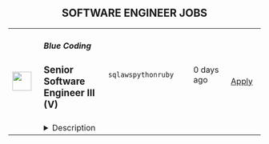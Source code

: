 <div align="center"><h2>SOFTWARE ENGINEER JOBS</h2></div><table><tr>
                <td width="100" height="100" rowspan="2">
                    <img src="https://media.licdn.com/dms/image/C4D0BAQHlK67hgnhzQw/company-logo_200_200/0/1631346154820?e=2147483647&v=beta&t=_R2Ssj7L_f4xqmSCcq0nOLCyCz0QN2lFnHssxxhj3YY" width="38px" height="auto">
                </td>
                <td width="300">
                    <h5>Blue Coding</h5>
                    <h3>Senior Software Engineer III (V)</h3>
                </td>
                <td width="300">
                    <code>sql</code><code>aws</code><code>python</code><code>ruby</code>
                </td>
                <td width="200">
                <text>0 days ago</text>
                </td>
                <td width="100" rowspan="2">
                <a href="https://www.realworkfromanywhere.com/jobs/senior-software-engineer-iii-v-blue-coding-1504" align="right" target="_blank">Apply</a>
                </td>
            </tr>
            <tr>
                <td colspan="3">
                <details><summary>Description</summary>
                <div><b style="font-size: 24px">Why Blue Coding?</b><span style="font-size: 24px">&nbsp;</span></div><div><br></div><div>At Blue Coding, we specialize in hiring excellent developers and amazing people from all over Latin America and other parts of the world. For the past 11 years, we’ve helped cutting-edge companies in the United States and Canada build great development teams and develop great products. Large multinationals, digital agencies, Saas providers, and software consulting firms are just a few of our clients. Our team of over 150 engineers, project managers, QA, UX/UI designers, and many more is distributed in more than 10 countries across the Americas. We are a fully remote company working with a wide array of technologies, and we have expertise in every stage of the software development process.</div><div><br></div><div>Our team is highly connected, united, and culturally diverse, and our collaborators are involved in many initiatives around the world, from wildlife preservation to volunteering at local charities. We stand for honesty, fairness, respect, efficiency, hard work, and cooperation.</div><div><br></div><div><b style="font-size: 18px;">What are we looking for?</b></div><div><br></div><div><span style="font-size: 16px;">In this opportunity, we are looking for an experienced Senior Software Engineer to work with one of our US clients, a corporation that, through its subsidiaries, provides life insurance protection targeted to the middle American market. </span></div><div><br></div><div><span style="font-size: 16px;">The initial focus of this role will be on production support, analyzing and resolving root causes of recurring requests. Over time, responsibilities will expand into a mix of feature development, technical ownership, reducing technical debt, and modernization initiatives such as migrating applications to scalable serverless solutions on AWS.</span></div><div><span style="font-size: 16px;">This is a predominantly backend-focused role (90%), with minimal frontend involvement (≤10%).</span></div><div><br></div><div><span style="font-size: 12pt;">If you are fully fluent in English, proactive, communicate well, enjoy solving problems, and have a strong attention to detail, this role might be a great fit for you. Our jobs are fully remote, and you will be integrated directly into the client’s team, gaining valuable experience and forming meaningful connections.</span></div><div><br></div><div><br></div><div><b style="font-size: 18px;">What's unique about this job?</b></div><div><br></div><div><span style="font-size: 16px;">Through innovation in product design and distribution that provides access to the middle market, including call center and web-enabled sales and underwriting processes, quick issuance of policies and an emphasis on products not medically underwritten at the time of sale, the company seeks to make life insurance more affordable for the middle market. </span></div><h3>Here are some of the exciting day-to-day challenges you will face in this role:</h3><li>Lead the analysis and resolution of recurring production issues, ensuring long-term stability.</li><li>Design, develop, test, and maintain backend services across Ruby, .NET, and Python stacks.</li><li>Contribute to modernization efforts, including migration to serverless solutions (AWS Lambda) and .NET application upgrades.</li><li>Champion operational excellence, including monitoring, observability, performance tuning, and incident response.</li><li>Provide technical guidance and mentorship to engineers at all levels, fostering a culture of collaboration and continual improvement.</li><li>Ensure secure software development practices, including dependency management and data privacy standards (HIPAA knowledge is a plus, not a requirement).</li><li>Promote and implement CI/CD pipelines and best practices to deliver high-quality releases.</li>,<h3>You will shine if you have:</h3><li>Bachelor’s degree in Computer Science, Software Engineering, or related field; or 5–8 years of progressive software development experience.</li><li>Proven hands-on experience with Ruby (Sinatra, Padrino, legacy Rails) and .NET/C#, plus exposure to Python for new serverless features in AWS.</li><li>Ability to analyze, refactor, and optimize large legacy codebases while balancing ongoing production support with long-term modernization.</li><li>Strong SQL expertise with relational databases (PostgreSQL, SQL Server), including writing and optimizing complex queries.</li><li>Solid experience in AWS services (Lambda, ECS, RDS, EC2) and familiarity with event-driven/serverless architectures.</li><li>Knowledge of infrastructure as code, preferably with Terraform, to automate and scale environments.</li><li>Skilled in unit and integration testing (RSpec, Minitest, Mocha for browser-based JS), CI/CD pipelines, git workflows, and deployment strategies.</li><li>Experience in troubleshooting and resolving critical production issues (SEV-1 incidents) and contributing to post-incident reviews.</li><li>Familiarity with secure software development practices, including dependency management, vulnerability remediation, and data privacy standards (HIPAA is a plus, but not required).</li><li>Strong communication skills and proven ability to mentor junior and mid-level developers, lead technical discussions, and align team processes.</li><li>A proactive mindset with the ability to drive technical decisions, influence long-term planning, and contribute to modernization strategies.</li>,<h3>Here are some of the perks we offer you:</h3><li>Salary in USD</li><li>Full-time</li><li>100% Remote</li><div><span style="font-size: 24px">Ready to learn more? Apply below!&nbsp;</span></div>
                </details>
                </td>
            </tr></table>